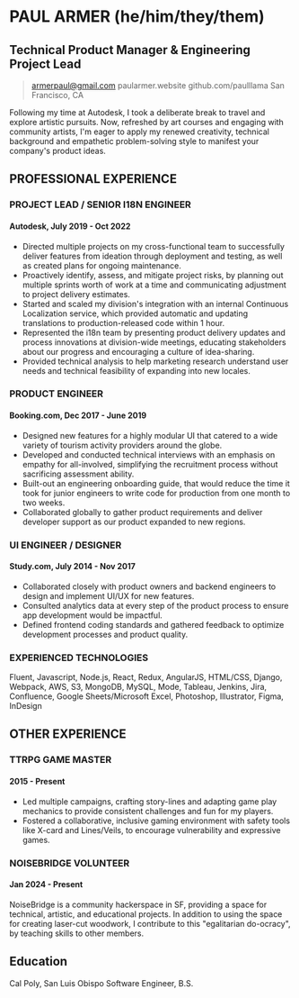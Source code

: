 # PAUL ARMER (he/him/they/them)
## Technical Product Manager & Engineering Project Lead
> armerpaul@gmail.com
> paularmer.website
> github.com/paulllama
> San Francisco, CA

Following my time at Autodesk, I took a deliberate break to travel and explore artistic pursuits. Now, refreshed by art courses and engaging with community artists, I'm eager to apply my renewed creativity, technical background and empathetic problem-solving style to manifest your company's product ideas.

## PROFESSIONAL EXPERIENCE
### PROJECT LEAD / SENIOR I18N ENGINEER
#### Autodesk, July 2019 - Oct 2022
- Directed multiple projects on my cross-functional team to successfully deliver features from ideation through deployment and testing, as well as created plans for ongoing maintenance.
- Proactively identify, assess, and mitigate project risks, by planning out multiple sprints worth of work at a time and communicating adjustment to project delivery estimates.
- Started and scaled my division's integration with an internal Continuous Localization service, which provided automatic and updating translations to production-released code within 1 hour. 
- Represented the i18n team by presenting product delivery updates and process innovations at division-wide meetings, educating stakeholders about our progress and encouraging a culture of idea-sharing.
- Provided technical analysis to help marketing research understand user needs and technical feasibility of expanding into new locales.

### PRODUCT ENGINEER
#### Booking.com, Dec 2017 - June 2019
- Designed new features for a highly modular UI that catered to a wide variety of tourism activity providers around the globe.
- Developed and conducted technical interviews with an emphasis on empathy for all-involved, simplifying the recruitment process without sacrificing assessment ability.
- Built-out an engineering onboarding guide, that would reduce the time it took for junior engineers to write code for production from one month to two weeks.
- Collaborated globally to gather product requirements and deliver developer support as our product expanded to new regions.

### UI ENGINEER / DESIGNER
#### Study.com, July 2014 - Nov 2017
- Collaborated closely with product owners and backend engineers to design and implement UI/UX for new features.
- Consulted analytics data at every step of the product process to ensure app development would be impactful.
- Defined frontend coding standards and gathered feedback to optimize development processes and product quality.

### EXPERIENCED TECHNOLOGIES
Fluent, Javascript, Node.js, React, Redux, AngularJS, HTML/CSS, Django, Webpack, AWS, S3, MongoDB, MySQL, Mode, Tableau, Jenkins, Jira, Confluence, Google Sheets/Microsoft Excel, Photoshop, Illustrator, Figma, InDesign

## OTHER EXPERIENCE
### TTRPG GAME MASTER
#### 2015 - Present
- Led multiple campaigns, crafting story-lines and adapting game play mechanics to provide consistent challenges and fun for my players.
- Fostered a collaborative, inclusive gaming environment with safety tools like X-card and Lines/Veils, to encourage vulnerability and expressive games.

### NOISEBRIDGE VOLUNTEER
#### Jan 2024 - Present
NoiseBridge is a community hackerspace in SF, providing a space for technical, artistic, and educational projects. In addition to using the space for creating laser-cut woodwork, I contribute to this "egalitarian do-ocracy", by teaching skills to other members.

## Education
Cal Poly, San Luis Obispo
Software Engineer, B.S.

